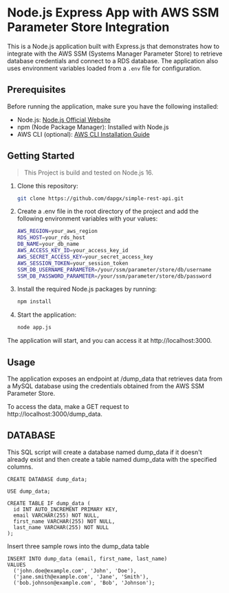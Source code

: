 # Node.js Express App with AWS SSM Parameter Store Integration

This is a Node.js application built with Express.js that demonstrates how to integrate with the AWS SSM (Systems Manager Parameter Store) to retrieve database credentials and connect to a RDS database. The application also uses environment variables loaded from a `.env` file for configuration.

## Prerequisites

Before running the application, make sure you have the following installed:

- Node.js: [Node.js Official Website](https://nodejs.org/)
- npm (Node Package Manager): Installed with Node.js
- AWS CLI (optional): [AWS CLI Installation Guide](https://docs.aws.amazon.com/cli/latest/userguide/cli-configure-files.html)

## Getting Started

> This Project is build and tested on Node.js 16.

1. Clone this repository:

   ```bash
   git clone https://github.com/dapgx/simple-rest-api.git
   ```

2. Create a .env file in the root directory of the project and add the following environment variables with your values:

   ```bash
   AWS_REGION=your_aws_region
   RDS_HOST=your_rds_host
   DB_NAME=your_db_name
   AWS_ACCESS_KEY_ID=your_access_key_id
   AWS_SECRET_ACCESS_KEY=your_secret_access_key
   AWS_SESSION_TOKEN=your_session_token
   SSM_DB_USERNAME_PARAMETER=/your/ssm/parameter/store/db/username
   SSM_DB_PASSWORD_PARAMETER=/your/ssm/parameter/store/db/password
   ```

3. Install the required Node.js packages by running:

   ```bash
   npm install
   ```

4. Start the application:

   ```bash
   node app.js
   ```

The application will start, and you can access it at http://localhost:3000.

## Usage
The application exposes an endpoint at /dump_data that retrieves data from a MySQL database using the credentials obtained from the AWS SSM Parameter Store.

To access the data, make a GET request to http://localhost:3000/dump_data.

## DATABASE

This SQL script will create a database named dump_data if it doesn't already exist and then create a table named dump_data with the specified columns.

```
CREATE DATABASE dump_data;

USE dump_data;

CREATE TABLE IF dump_data (
  id INT AUTO_INCREMENT PRIMARY KEY,
  email VARCHAR(255) NOT NULL,
  first_name VARCHAR(255) NOT NULL,
  last_name VARCHAR(255) NOT NULL
);
```

Insert three sample rows into the dump_data table

```
INSERT INTO dump_data (email, first_name, last_name)
VALUES
  ('john.doe@example.com', 'John', 'Doe'),
  ('jane.smith@example.com', 'Jane', 'Smith'),
  ('bob.johnson@example.com', 'Bob', 'Johnson');
```
